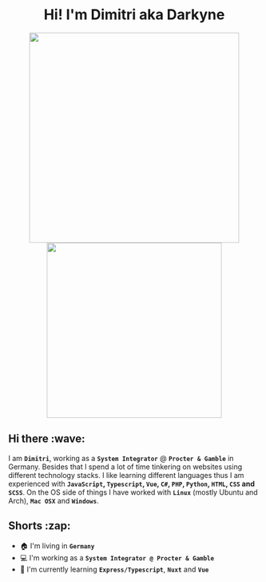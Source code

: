 <div align="center">
<h1>Hi! I'm Dimitri aka Darkyne</h1>
<img width="420" src="https://github-readme-stats.vercel.app/api?username=xdarkyne&count_private=true&theme=nord&show_icons=true&hide_border=true&include_all_commits=true&custom_title=My%20Github%20Stats"/><img width="350" src="https://github-readme-stats.vercel.app/api/top-langs/?username=xdarkyne&layout=compact&theme=nord&hide_border=true"/>
</div>

<h2>Hi there :wave:</h2>

I am **`Dimitri`**, working as a **`System Integrator`** @ **`Procter & Gamble`** in Germany. Besides that I spend a lot of time tinkering on websites using different technology stacks. I like learning different languages thus I am experienced with **`JavaScript`, `Typescript`, `Vue`, `C#`, `PHP`, `Python`, `HTML`, `CSS` and `SCSS`**. On the OS side of things I have worked with **`Linux`** (mostly Ubuntu and Arch), **`Mac OSX`** and **`Windows`**.

<h2>Shorts :zap:</h2>

* :house: I'm living in **`Germany`**
* :computer: I'm working as a **`System Integrator @ Procter & Gamble`**
* :notebook: I'm currently learning **`Express/Typescript`**, **`Nuxt`** and **`Vue`**
